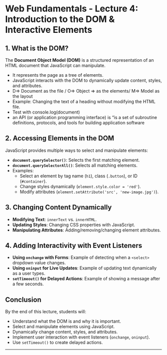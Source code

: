 # Web Fundamentals - Lecture 4: Introduction to the DOM & Interactive Elements

## 1. What is the DOM?
The **Document Object Model (DOM)** is a structured representation of an HTML document that JavaScript can manipulate.
- It represents the page as a tree of elements.
- JavaScript interacts with the DOM to dynamically update content, styles, and attributes.
- D=> Document as the file / O=> Object => as the elements/ M=> Model as the layout
- Example: Changing the text of a heading without modifying the HTML file.
- Test with console.log(document)
-  an API (or application programming interface) is “is a set of subroutine definitions, protocols, and tools for building application software

## 2. Accessing Elements in the DOM
JavaScript provides multiple ways to select and manipulate elements:
- **`document.querySelector()`**: Selects the first matching element.
- **`document.querySelectorAll()`**: Selects all matching elements.
- Examples:
  - Select an element by tag name (`h1`), class (`.button`), or ID (`#container`).
  - Change styles dynamically (`element.style.color = 'red'`).
  - Modify attributes (`element.setAttribute('src', 'new-image.jpg')`).

## 3. Changing Content Dynamically
- **Modifying Text**: `innerText` vs. `innerHTML`.
- **Updating Styles**: Changing CSS properties with JavaScript.
- **Manipulating Attributes**: Adding/removing/changing element attributes.

## 4. Adding Interactivity with Event Listeners
- **Using `onchange` with Forms**: Example of detecting when a `<select>` dropdown value changes.
- **Using `oninput` for Live Updates**: Example of updating text dynamically as a user types.
- **`setTimeout()` for Delayed Actions**: Example of showing a message after a few seconds.

## Conclusion
By the end of this lecture, students will:
- Understand what the DOM is and why it is important.
- Select and manipulate elements using JavaScript.
- Dynamically change content, styles, and attributes.
- Implement user interaction with event listeners (`onchange`, `oninput`).
- Use `setTimeout()` to create delayed actions.

---

